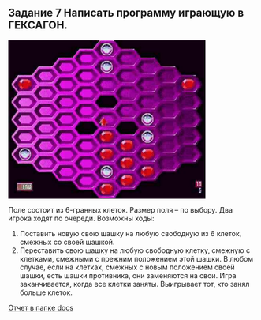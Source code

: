 ## Задание 7 Написать программу играющую в ГЕКСАГОН.
<img src="img/2021-10-29_15-01-21.png" width="400" align="center" />

Поле состоит из 6-гранных клеток. Размер поля – по выбору.
Два игрока ходят по очереди. Возможны ходы:
1) Поставить новую свою шашку на любую свободную из 6 клеток, смежных со своей
шашкой.
2) Переставить свою шашку на любую свободную клетку, смежную с клетками, смежными
с прежним положением этой шашки.
В любом случае, если на клетках, смежных с новым положением своей шашки, есть
шашки противника, они заменяются на свои.
Игра заканчивается, когда все клетки заняты. Выигрывает тот, кто занял больше клеток.

[Отчет в папке docs](https://github.com/GoreevArtem/Hex/blob/master/docs/ТП_19_ИСТ_2_Гореев_Артем_Дмитриевич_КР_03АБ.pdf)
